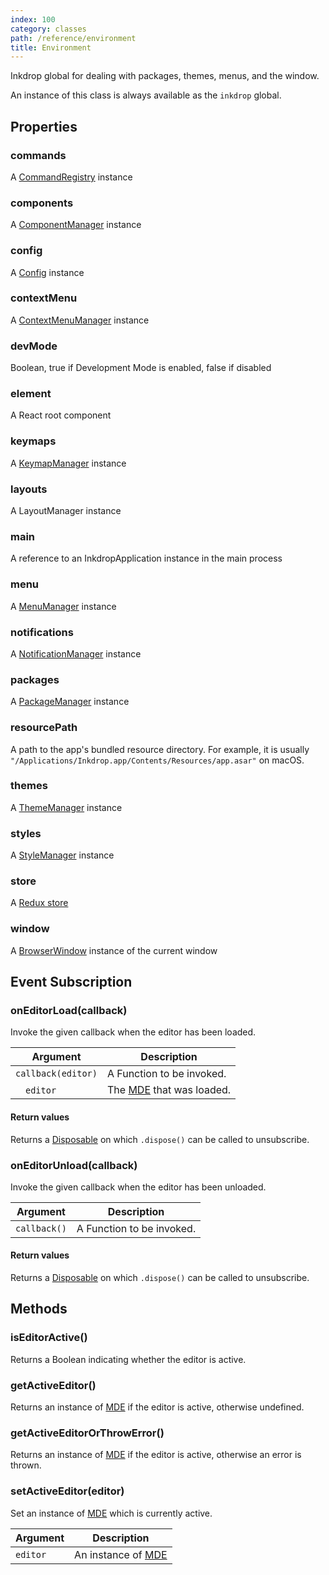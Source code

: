 ```yaml
---
index: 100
category: classes
path: /reference/environment
title: Environment
---
```


Inkdrop global for dealing with packages, themes, menus, and the window.

An instance of this class is always available as the `inkdrop` global.

## Properties

### commands

A [CommandRegistry](/reference/command-registry) instance

### components

A [ComponentManager](/reference/component-manager) instance

### config

A [Config](/reference/config) instance

### contextMenu

A [ContextMenuManager](/reference/context-menu-manager) instance

### devMode

Boolean, true if Development Mode is enabled, false if disabled

### element

A React root component

### keymaps

A [KeymapManager](/reference/keymap-manager) instance

### layouts

A LayoutManager instance

### main

A reference to an InkdropApplication instance in the main process

### menu

A [MenuManager](/reference/menu-manager) instance

### notifications

A [NotificationManager](/reference/notification-manager) instance

### packages

A [PackageManager](/reference/package-manager) instance

### resourcePath

A path to the app's bundled resource directory. For example, it is usually `"/Applications/Inkdrop.app/Contents/Resources/app.asar"` on macOS.

### themes

A [ThemeManager](/reference/theme-manager) instance

### styles

A [StyleManager](/reference/style-manager) instance

### store

A [Redux store](https://redux.js.org/api/store)

### window

A [BrowserWindow](https://electronjs.org/docs/api/browser-window) instance of the current window

## Event Subscription

### onEditorLoad(callback)

Invoke the given callback when the editor has been loaded.

| Argument | Description |
| -------- | ----------- |
| `callback(editor)` | A Function to be invoked.  |
| &emsp;`editor`     | The [MDE](/reference/mde) that was loaded. |

#### Return values

Returns a [Disposable](/reference/disposable) on which `.dispose()` can be called to unsubscribe.

### onEditorUnload(callback)

Invoke the given callback when the editor has been unloaded.

| Argument | Description |
| -------- | ----------- |
| `callback()` | A Function to be invoked.  |

#### Return values

Returns a [Disposable](/reference/disposable) on which `.dispose()` can be called to unsubscribe.


## Methods

### isEditorActive()

Returns a Boolean indicating whether the editor is active.

### getActiveEditor()

Returns an instance of [MDE](/reference/mde) if the editor is active, otherwise undefined.

### getActiveEditorOrThrowError()

Returns an instance of [MDE](/reference/mde) if the editor is active, otherwise an error is thrown.

### setActiveEditor(editor)

Set an instance of [MDE](/reference/mde) which is currently active.

| Argument | Description |
| -------- | ----------- |
| `editor` | An instance of [MDE](/reference/mde) |
